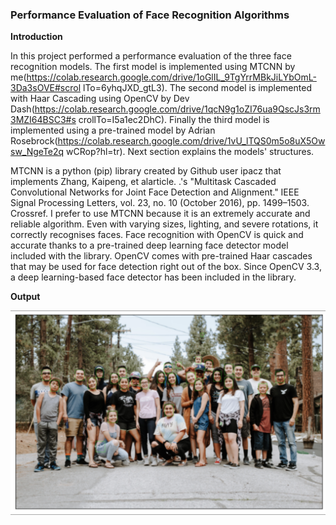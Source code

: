 ### Performance Evaluation of Face Recognition Algorithms

**Introduction**

In this project performed a performance evaluation of the three face recognition models. The first model is implemented using MTCNN by me(https://colab.research.google.com/drive/1oGlIL_9TgYrrMBkJiLYbOmL-3Da3sOVE#scrol lTo=6yhqJXD_gtL3). The second model is implemented with Haar Cascading using OpenCV by Dev Dash(https://colab.research.google.com/drive/1qcN9g1oZI76ua9QscJs3rm3MZI64BSC3#s crollTo=I5 a1ec2DhC). Finally the third model is implemented using a pre-trained model by Adrian Rosebrock(https://colab.research.google.com/drive/1vU_lTQS0m5o8uX5Owsw_NgeTe2q wCRop?hl=tr). Next section explains the models' structures.

MTCNN is a python (pip) library created by Github user ipacz that implements Zhang, Kaipeng, et alarticle. .'s "Multitask Cascaded Convolutional Networks for Joint Face Detection and Alignment." IEEE Signal Processing Letters, vol. 23, no. 10 (October 2016), pp. 1499–1503. Crossref. I prefer to use MTCNN because it is an extremely accurate and reliable algorithm. Even with varying sizes, lighting, and severe rotations, it correctly recognises faces. Face recognition with OpenCV is quick and accurate thanks to a pre-trained deep learning face detector model included with the library. OpenCV comes with pre-trained Haar cascades that may be used for face detection right out of the box. Since OpenCV 3.3, a deep learning-based face detector has been included in the library.

**Output**

![Example output of the code](https://github.com/nadidebeyza/face-recognition-performance-eval/blob/main/Output/1.png "Example output of the code")

